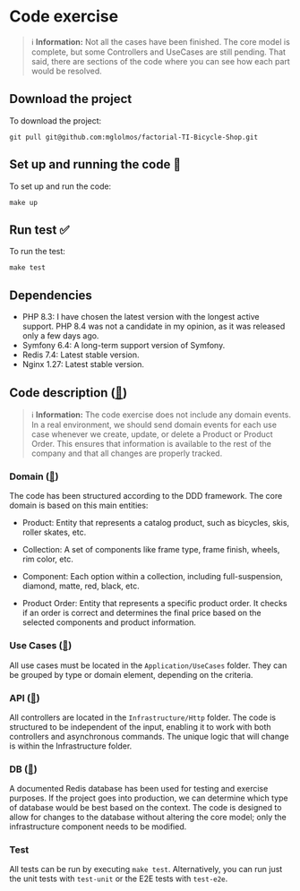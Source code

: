 # Code exercise

> ℹ️ **Information:** Not all the cases have been finished. The core model is complete, but some Controllers and UseCases are still pending. That said, there are sections of the code where you can see how each part would be resolved.

## Download the project
To download the project:
```
git pull git@github.com:mglolmos/factorial-TI-Bicycle-Shop.git
```

## Set up and running the code 🚀

To set up and run the code:
```
make up
```

## Run test ✅
To run the test:
```
make test
```

## Dependencies
* PHP 8.3: I have chosen the latest version with the longest active support. PHP 8.4 was not a candidate in my opinion, as it was released only a few days ago. 
* Symfony 6.4: A long-term support version of Symfony.
* Redis 7.4: Latest stable version.
* Nginx 1.27: Latest stable version.

## Code description ([🔗](code_description.md))
> ℹ️ **Information:** The code exercise does not include any domain events. In a real environment, we should send domain events for each use case whenever we create, update, or delete a Product or Product Order. This ensures that information is available to the rest of the company and that all changes are properly tracked.


### Domain ([🔗](code_description/domain.md))

The code has been structured according to the DDD framework. The core domain is based on this main entities:
* Product: Entity that represents a catalog product, such as bicycles, skis, roller skates, etc.
* Collection: A set of components like frame type, frame finish, wheels, rim color, etc.
* Component: Each option within a collection, including full-suspension, diamond, matte, red, black, etc.

* Product Order: Entity that represents a specific product order. It checks if an order is correct and determines the final price based on the selected components and product information.

### Use Cases ([🔗](code_description/use_cases.md))

All use cases must be located in the `Application/UseCases` folder. They can be grouped by type or domain element, depending on the criteria.

### API ([🔗](code_description/api.md))
All controllers are located in the `Infrastructure/Http` folder. The code is structured to be independent of the input, enabling it to work with both controllers and asynchronous commands. The unique logic that will change is within the Infrastructure folder.

### DB ([🔗](code_description/db.md))
A documented Redis database has been used for testing and exercise purposes. If the project goes into production, we can determine which type of database would be best based on the context. The code is designed to allow for changes to the database without altering the core model; only the infrastructure component needs to be modified.

### Test
All tests can be run by executing `make test`. Alternatively, you can run just the unit tests with `test-unit` or the E2E tests with `test-e2e`.

